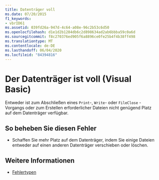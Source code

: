 ```yaml
---
title: Datenträger voll
ms.date: 07/20/2015
f1_keywords:
- vbrID61
ms.assetid: 039fd26a-947d-4c64-a08e-96c2b53c6d50
ms.openlocfilehash: d1e1d2b1284db6c2d898634ad2ab6bbba59c0a6d
ms.sourcegitcommit: f8c270376ed905f6a8896ce0fe25b4f4b38ff498
ms.translationtype: MT
ms.contentlocale: de-DE
ms.lasthandoff: 06/04/2020
ms.locfileid: "84394816"
---
```

# <a name="disk-full-visual-basic"></a>Der Datenträger ist voll (Visual Basic)
Entweder ist zum Abschließen eines `Print`-, `Write`- oder `FileClose` -Vorgangs oder zum Erstellen erforderlicher Dateien nicht genügend Platz auf dem Datenträger verfügbar.  
  
## <a name="to-correct-this-error"></a>So beheben Sie diesen Fehler  
  
- Schaffen Sie mehr Platz auf dem Datenträger, indem Sie einige Dateien entweder auf einen anderen Datenträger verschieben oder löschen.  
  
## <a name="see-also"></a>Weitere Informationen

- [Fehlertypen](../programming-guide/language-features/error-types.md)
